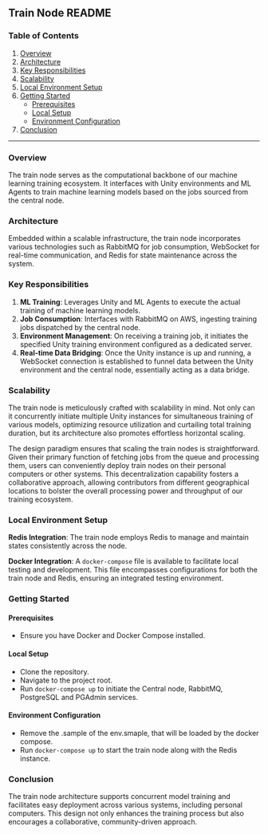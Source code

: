 ## Train Node README

### Table of Contents
1. [Overview](#overview)
2. [Architecture](#architecture)
3. [Key Responsibilities](#key-responsibilities)
4. [Scalability](#scalability)
5. [Local Environment Setup](#local-setup)
6. [Getting Started](#getting-started)
   - [Prerequisites](#prerequisites)
   - [Local Setup](#local-setup)
   - [Environment Configuration](#environment-configuration)
7. [Conclusion](#conclusion)
---

### Overview <a name="overview"></a>
The train node serves as the computational backbone of our machine learning training ecosystem. It interfaces with Unity environments and ML Agents to train machine learning models based on the jobs sourced from the central node.

### Architecture <a name="architecture"></a>
Embedded within a scalable infrastructure, the train node incorporates various technologies such as RabbitMQ for job consumption, WebSocket for real-time communication, and Redis for state maintenance across the system.

### Key Responsibilities <a name="key-responsibilities"></a>
1. **ML Training**: Leverages Unity and ML Agents to execute the actual training of machine learning models.
2. **Job Consumption**: Interfaces with RabbitMQ on AWS, ingesting training jobs dispatched by the central node.
3. **Environment Management**: On receiving a training job, it initiates the specified Unity training environment configured as a dedicated server.
4. **Real-time Data Bridging**: Once the Unity instance is up and running, a WebSocket connection is established to funnel data between the Unity environment and the central node, essentially acting as a data bridge.

### Scalability <a name="scalability"></a>
The train node is meticulously crafted with scalability in mind. Not only can it concurrently initiate multiple Unity instances for simultaneous training of various models, optimizing resource utilization and curtailing total training duration, but its architecture also promotes effortless horizontal scaling.

The design paradigm ensures that scaling the train nodes is straightforward. Given their primary function of fetching jobs from the queue and processing them, users can conveniently deploy train nodes on their personal computers or other systems. This decentralization capability fosters a collaborative approach, allowing contributors from different geographical locations to bolster the overall processing power and throughput of our training ecosystem.

### Local Environment Setup <a name="local-setup"></a>
**Redis Integration**: The train node employs Redis to manage and maintain states consistently across the node.

**Docker Integration**: A `docker-compose` file is available to facilitate local testing and development. This file encompasses configurations for both the train node and Redis, ensuring an integrated testing environment.

### Getting Started <a name="getting-started"></a>
#### Prerequisites <a name="prerequisites"></a>
- Ensure you have Docker and Docker Compose installed.


#### Local Setup <a name="local-setup"></a>
- Clone the repository.
- Navigate to the project root.
- Run `docker-compose up` to initiate the Central node, RabbitMQ, PostgreSQL and PGAdmin services.

#### Environment Configuration <a name="environment-configuration"></a>
- Remove the .sample of the env.smaple, that will be loaded by the docker compose.
- Run `docker-compose up` to start the train node along with the Redis instance.


### Conclusion <a name="conclusion"></a>
The train node architecture supports concurrent model training and facilitates easy deployment across various systems, including personal computers. This design not only enhances the training process but also encourages a collaborative, community-driven approach.

